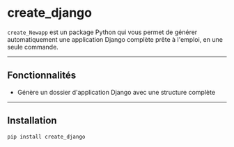 #  create_django

`create_Newapp` est un package Python qui vous permet de générer automatiquement une application Django complète prête à l'emploi, en une seule commande.

---

##  Fonctionnalités

- Génère un dossier d'application Django avec une structure complète

---

## Installation

```bash
pip install create_django
